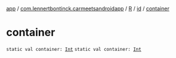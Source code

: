 [app](../../../index.md) / [com.lennertbontinck.carmeetsandroidapp](../../index.md) / [R](../index.md) / [id](index.md) / [container](./container.md)

# container

`static val container: `[`Int`](https://kotlinlang.org/api/latest/jvm/stdlib/kotlin/-int/index.html)
`static val container: `[`Int`](https://kotlinlang.org/api/latest/jvm/stdlib/kotlin/-int/index.html)